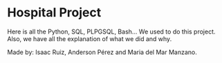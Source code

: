 # Hospital Project

Here is all the Python, SQL, PLPGSQL, Bash... We used to do this project. Also, we have all the explanation of what we did and why.

Made by: Isaac Ruiz, Anderson Pérez and Maria del Mar Manzano.
